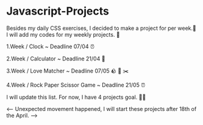 # Javascript-Projects

Besides my daily CSS exercises, I decided to make a project for per week.🚀 I will add my codes for my weekly projects. 🙌

1.Week / Clock ~ Deadline 07/04 ⏰


2.Week / Calculator ~ Deadline 21/04 🧮


3.Week / Love Matcher ~ Deadline 07/05 🪨 📃 ✂️


4.Week / Rock Paper Scissor Game   ~ Deadline 21/05 ⏰


I will update this list. For now, I have 4 projects goal. 💪🦩

<-- Unexpected movement happened, I will start these projects after 18th of the April. -->
